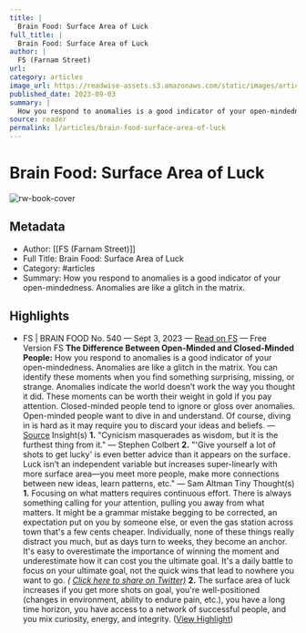 ```yaml
---
title: |
  Brain Food: Surface Area of Luck
full_title: |
  Brain Food: Surface Area of Luck
author: |
  FS (Farnam Street)
url: 
category: articles
image_url: https://readwise-assets.s3.amazonaws.com/static/images/article2.74d541386bbf.png
published_date: 2023-09-03
summary: |
  How you respond to anomalies is a good indicator of your open-mindedness. Anomalies are like a glitch in the matrix.
source: reader
permalink: l/articles/brain-food-surface-area-of-luck
---
```

# Brain Food: Surface Area of Luck

![rw-book-cover](https://readwise-assets.s3.amazonaws.com/static/images/article2.74d541386bbf.png)

## Metadata
- Author: [[FS (Farnam Street)]]
- Full Title: Brain Food: Surface Area of Luck
- Category: #articles
- Summary: How you respond to anomalies is a good indicator of your open-mindedness. Anomalies are like a glitch in the matrix.

## Highlights
- FS | BRAIN FOOD
  No. 540 — Sept 3, 2023 — [Read on FS](https://click.convertkit-mail4.com/mvux0e40w2t5hgegv7ofpfegw32qq/e0hph7h02p6pd6b8/aHR0cHM6Ly9mcy5ibG9nL2JyYWluLWZvb2Qvc2VwdGVtYmVyLTMtMjAyMy8=) — Free Version
  FS
  **The Difference Between Open-Minded and Closed-Minded People:**
  How you respond to anomalies is a good indicator of your open-mindedness. Anomalies are like a glitch in the matrix. You can identify these moments when you find something surprising, missing, or strange. Anomalies indicate the world doesn’t work the way you thought it did. These moments can be worth their weight in gold if you pay attention. Closed-minded people tend to ignore or gloss over anomalies. Open-minded people want to dive in and understand. Of course, diving in is hard as it may require you to discard your ideas and beliefs.
  — [Source](https://click.convertkit-mail4.com/mvux0e40w2t5hgegv7ofpfegw32qq/7qh7h8homkqkxlfz/aHR0cHM6Ly9mcy5ibG9nL29wZW4tY2xvc2VkLW1pbmRlZC8=)
  Insight(s)
  **1.**
  "Cynicism masquerades as wisdom, but it is the furthest thing from it." 
  — Stephen Colbert
  **2.**
  "'Give yourself a lot of shots to get lucky' is even better advice than it appears on the surface. Luck isn’t an independent variable but increases super-linearly with more surface area—you meet more people, make more connections between new ideas, learn patterns, etc."
  — Sam Altman
  Tiny Thought(s)
  **1.**
  Focusing on what matters requires continuous effort.
  There is always something calling for your attention, pulling you away from what matters. It might be a grammar mistake begging to be corrected, an expectation put on you by someone else, or even the gas station across town that's a few cents cheaper. Individually, none of these things really distract you much, but as days turn to weeks, they become an anchor.
  It's easy to overestimate the importance of winning the moment and underestimate how it can cost you the ultimate goal.
  It's a daily battle to focus on your ultimate goal, not the quick wins that lead to nowhere you want to go.
  *( [Click here to share on Twitter)](https://click.convertkit-mail4.com/mvux0e40w2t5hgegv7ofpfegw32qq/owhkhqhr7kpk0dav/aHR0cHM6Ly9jdHQuZWMvdTM0bGM=)* 
  **2.**
  The surface area of luck increases if you get more shots on goal, you're well-positioned (changes in environment, ability to endure pain, etc.), you have a long time horizon, you have access to a network of successful people, and you mix curiosity, energy, and integrity. ([View Highlight](https://read.readwise.io/read/01h9gap6zha7yfad4tv3ceg4j5))


